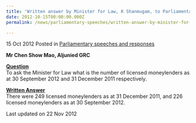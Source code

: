 ```yaml
---
title: 'Written answer by Minister for Law, K Shanmugam, to Parliamentary Question on number of licensed moneylenders'
date: 2012-10-15T00:00:00.000Z
permalink: /news/parliamentary-speeches/written-answer-by-minister-for-law-k-shanmugam-to-parliamentary-question-on-number-of-licensed/

---
```



15 Oct 2012 Posted in [Parliamentary speeches and responses](/news/parliamentary-speeches)

**Mr Chen Show Mao, Aljunied GRC**

**<u>Question</u>**  
To ask the Minister for Law what is the number of licensed moneylenders as at 30 September 2012 and 31 December 2011 respectively.

**<u>Written Answer</u>**  
There were 249 licensed moneylenders as at 31 December 2011, and 226 licensed moneylenders as at 30 September 2012.


<p class="right-side-updated">Last updated on 22 Nov 2012</p> 
